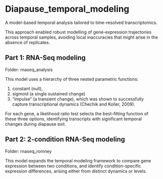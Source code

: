 # Diapause_temporal_modeling

A model-based temporal analysis tailored to time-resolved transcriptomics.

This approach enabled robust modelling of gene-expression trajectories across temporal samples, 
avoiding local inaccuracies that might arise in the absence of replicates. 

## Part 1: RNA-Seq modeling

Folder: rnaseq_analysis

This model uses a hierarchy of three nested parametric functions: 
1. constant (null),
2. sigmoid (a single sustained change)
3. “impulse” (a transient change), which was shown to successfully capture transcriptional dynamics (Chechik and Koller, 2009).

For each gene, a likelihood ratio test selects the best-fitting function of these three options,
identifying transcripts with significant temporal changes during diapause exit.

## Part 2: 2-condition RNA-Seq modeling

Folder: rnaseq_romney

This model expands the temporal modeling framework to compare gene expression between two conditions,
and identify condition-specific expression differences, arising either from distinct dynamics or levels.
